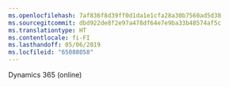 ```yaml
---
ms.openlocfilehash: 7af836f8d39ff0d1da1e1cfa28a30b7560ad5d38
ms.sourcegitcommit: dbd922de8f2e97a478df64e7e9ba33b48574af5c
ms.translationtype: HT
ms.contentlocale: fi-FI
ms.lasthandoff: 05/06/2019
ms.locfileid: "65088058"
---
```

Dynamics 365 (online)